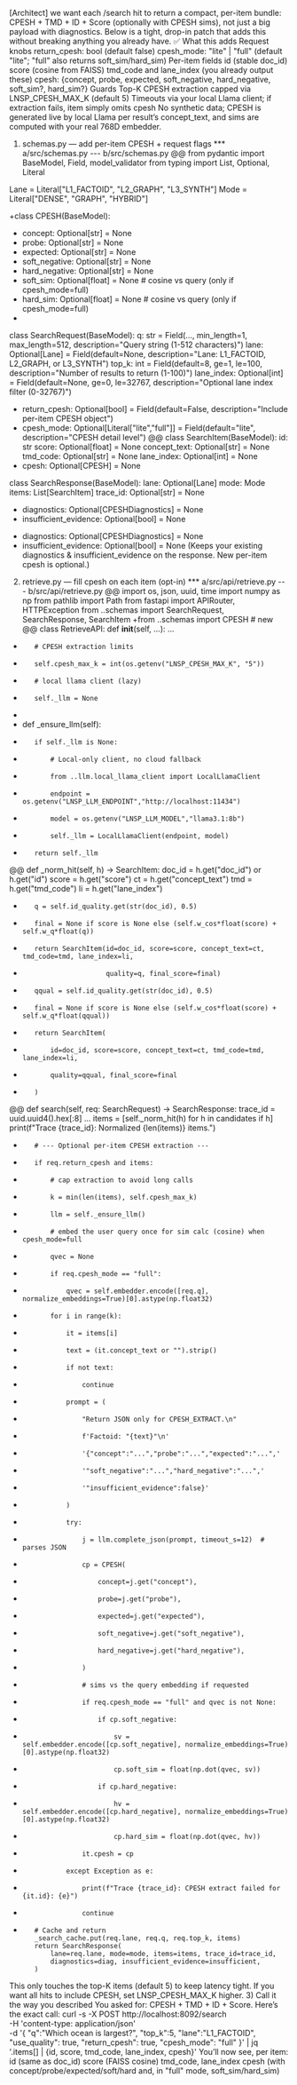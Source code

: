 [Architect] we want each /search hit to return a compact, per-item bundle:
CPESH + TMD + ID + Score (optionally with CPESH sims), not just a big payload with diagnostics.
Below is a tight, drop-in patch that adds this without breaking anything you already have.
✅ What this adds
Request knobs
return_cpesh: bool (default false)
cpesh_mode: "lite" | "full" (default "lite"; "full" also returns soft_sim/hard_sim)
Per-item fields
id (stable doc_id)
score (cosine from FAISS)
tmd_code and lane_index (you already output these)
cpesh: {concept, probe, expected, soft_negative, hard_negative, soft_sim?, hard_sim?}
Guards
Top-K CPESH extraction capped via LNSP_CPESH_MAX_K (default 5)
Timeouts via your local Llama client; if extraction fails, item simply omits cpesh
No synthetic data; CPESH is generated live by local Llama per result’s concept_text, and sims are computed with your real 768D embedder.
1) schemas.py — add per-item CPESH + request flags
*** a/src/schemas.py
--- b/src/schemas.py
@@
 from pydantic import BaseModel, Field, model_validator
 from typing import List, Optional, Literal
 
 Lane = Literal["L1_FACTOID", "L2_GRAPH", "L3_SYNTH"]
 Mode = Literal["DENSE", "GRAPH", "HYBRID"]
 
+class CPESH(BaseModel):
+    concept: Optional[str] = None
+    probe: Optional[str] = None
+    expected: Optional[str] = None
+    soft_negative: Optional[str] = None
+    hard_negative: Optional[str] = None
+    soft_sim: Optional[float] = None  # cosine vs query (only if cpesh_mode=full)
+    hard_sim: Optional[float] = None  # cosine vs query (only if cpesh_mode=full)
+
 class SearchRequest(BaseModel):
     q: str = Field(..., min_length=1, max_length=512, description="Query string (1-512 characters)")
     lane: Optional[Lane] = Field(default=None, description="Lane: L1_FACTOID, L2_GRAPH, or L3_SYNTH")
     top_k: int = Field(default=8, ge=1, le=100, description="Number of results to return (1-100)")
     lane_index: Optional[int] = Field(default=None, ge=0, le=32767, description="Optional lane index filter (0-32767)")
+    return_cpesh: Optional[bool] = Field(default=False, description="Include per-item CPESH object")
+    cpesh_mode: Optional[Literal["lite","full"]] = Field(default="lite", description="CPESH detail level")
@@
 class SearchItem(BaseModel):
     id: str
     score: Optional[float] = None
     concept_text: Optional[str] = None
     tmd_code: Optional[str] = None
     lane_index: Optional[int] = None
+    cpesh: Optional[CPESH] = None
 
 class SearchResponse(BaseModel):
     lane: Optional[Lane]
     mode: Mode
     items: List[SearchItem]
     trace_id: Optional[str] = None
-    diagnostics: Optional[CPESHDiagnostics] = None
-    insufficient_evidence: Optional[bool] = None
+    diagnostics: Optional[CPESHDiagnostics] = None
+    insufficient_evidence: Optional[bool] = None
(Keeps your existing diagnostics & insufficient_evidence on the response. New per-item cpesh is optional.)
2) retrieve.py — fill cpesh on each item (opt-in)
*** a/src/api/retrieve.py
--- b/src/api/retrieve.py
@@
 import os, json, uuid, time
 import numpy as np
 from pathlib import Path
 from fastapi import APIRouter, HTTPException
 from ..schemas import SearchRequest, SearchResponse, SearchItem
+from ..schemas import CPESH  # new
@@
 class RetrieveAPI:
     def __init__(self, ...):
         ...
+        # CPESH extraction limits
+        self.cpesh_max_k = int(os.getenv("LNSP_CPESH_MAX_K", "5"))
+        # local llama client (lazy)
+        self._llm = None
+
+    def _ensure_llm(self):
+        if self._llm is None:
+            # Local-only client, no cloud fallback
+            from ..llm.local_llama_client import LocalLlamaClient
+            endpoint = os.getenv("LNSP_LLM_ENDPOINT","http://localhost:11434")
+            model = os.getenv("LNSP_LLM_MODEL","llama3.1:8b")
+            self._llm = LocalLlamaClient(endpoint, model)
+        return self._llm
@@
     def _norm_hit(self, h) -> SearchItem:
         doc_id = h.get("doc_id") or h.get("id")
         score = h.get("score")
         ct = h.get("concept_text")
         tmd = h.get("tmd_code")
         li = h.get("lane_index")
-        q = self.id_quality.get(str(doc_id), 0.5)
-        final = None if score is None else (self.w_cos*float(score) + self.w_q*float(q))
-        return SearchItem(id=doc_id, score=score, concept_text=ct, tmd_code=tmd, lane_index=li,
-                          quality=q, final_score=final)
+        qqual = self.id_quality.get(str(doc_id), 0.5)
+        final = None if score is None else (self.w_cos*float(score) + self.w_q*float(qqual))
+        return SearchItem(
+            id=doc_id, score=score, concept_text=ct, tmd_code=tmd, lane_index=li,
+            quality=qqual, final_score=final
+        )
@@
     def search(self, req: SearchRequest) -> SearchResponse:
         trace_id = uuid.uuid4().hex[:8]
         ...
         items = [self._norm_hit(h) for h in candidates if h]
         print(f"Trace {trace_id}: Normalized {len(items)} items.")
 
+        # --- Optional per-item CPESH extraction ---
+        if req.return_cpesh and items:
+            # cap extraction to avoid long calls
+            k = min(len(items), self.cpesh_max_k)
+            llm = self._ensure_llm()
+            # embed the user query once for sim calc (cosine) when cpesh_mode=full
+            qvec = None
+            if req.cpesh_mode == "full":
+                qvec = self.embedder.encode([req.q], normalize_embeddings=True)[0].astype(np.float32)
+            for i in range(k):
+                it = items[i]
+                text = (it.concept_text or "").strip()
+                if not text:
+                    continue
+                prompt = (
+                    "Return JSON only for CPESH_EXTRACT.\n"
+                    f'Factoid: "{text}"\n'
+                    '{"concept":"...","probe":"...","expected":"...",'
+                    '"soft_negative":"...","hard_negative":"...",'
+                    '"insufficient_evidence":false}'
+                )
+                try:
+                    j = llm.complete_json(prompt, timeout_s=12)  # parses JSON
+                    cp = CPESH(
+                        concept=j.get("concept"),
+                        probe=j.get("probe"),
+                        expected=j.get("expected"),
+                        soft_negative=j.get("soft_negative"),
+                        hard_negative=j.get("hard_negative"),
+                    )
+                    # sims vs the query embedding if requested
+                    if req.cpesh_mode == "full" and qvec is not None:
+                        if cp.soft_negative:
+                            sv = self.embedder.encode([cp.soft_negative], normalize_embeddings=True)[0].astype(np.float32)
+                            cp.soft_sim = float(np.dot(qvec, sv))
+                        if cp.hard_negative:
+                            hv = self.embedder.encode([cp.hard_negative], normalize_embeddings=True)[0].astype(np.float32)
+                            cp.hard_sim = float(np.dot(qvec, hv))
+                    it.cpesh = cp
+                except Exception as e:
+                    print(f"Trace {trace_id}: CPESH extract failed for {it.id}: {e}")
+                    continue
+
         # Cache and return
         _search_cache.put(req.lane, req.q, req.top_k, items)
         return SearchResponse(
             lane=req.lane, mode=mode, items=items, trace_id=trace_id,
             diagnostics=diag, insufficient_evidence=insufficient,
         )
This only touches the top-K items (default 5) to keep latency tight. If you want all hits to include CPESH, set LNSP_CPESH_MAX_K higher.
3) Call it the way you described
You asked for: CPESH + TMD + ID + Score. Here’s the exact call:
curl -s -X POST http://localhost:8092/search \
  -H 'content-type: application/json' \
  -d '{
        "q":"Which ocean is largest?",
        "top_k":5,
        "lane":"L1_FACTOID",
        "use_quality": true,
        "return_cpesh": true,
        "cpesh_mode": "full"
      }' | jq '.items[] | {id, score, tmd_code, lane_index, cpesh}'
You’ll now see, per item:
id (same as doc_id)
score (FAISS cosine)
tmd_code, lane_index
cpesh (with concept/probe/expected/soft/hard and, in "full" mode, soft_sim/hard_sim)